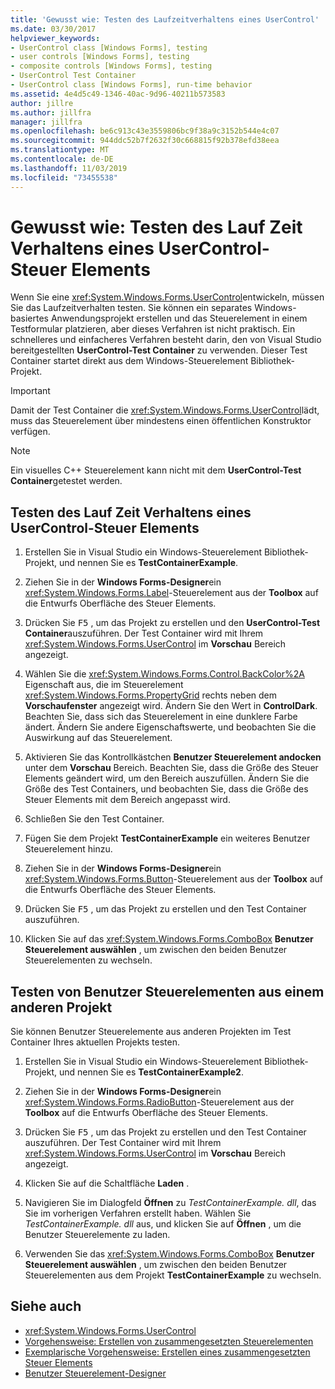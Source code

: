 ```yaml
---
title: 'Gewusst wie: Testen des Laufzeitverhaltens eines UserControl'
ms.date: 03/30/2017
helpviewer_keywords:
- UserControl class [Windows Forms], testing
- user controls [Windows Forms], testing
- composite controls [Windows Forms], testing
- UserControl Test Container
- UserControl class [Windows Forms], run-time behavior
ms.assetid: 4e4d5c49-1346-40ac-9d96-40211b573583
author: jillre
ms.author: jillfra
manager: jillfra
ms.openlocfilehash: be6c913c43e3559806bc9f38a9c3152b544e4c07
ms.sourcegitcommit: 944ddc52b7f2632f30c668815f92b378efd38eea
ms.translationtype: MT
ms.contentlocale: de-DE
ms.lasthandoff: 11/03/2019
ms.locfileid: "73455538"
---
```

# <a name="how-to-test-the-run-time-behavior-of-a-usercontrol"></a>Gewusst wie: Testen des Lauf Zeit Verhaltens eines UserControl-Steuer Elements

Wenn Sie eine <xref:System.Windows.Forms.UserControl>entwickeln, müssen Sie das Laufzeitverhalten testen. Sie können ein separates Windows-basiertes Anwendungsprojekt erstellen und das Steuerelement in einem Testformular platzieren, aber dieses Verfahren ist nicht praktisch. Ein schnelleres und einfacheres Verfahren besteht darin, den von Visual Studio bereitgestellten **UserControl-Test Container** zu verwenden. Dieser Test Container startet direkt aus dem Windows-Steuerelement Bibliothek-Projekt.

> [!IMPORTANT]
> Damit der Test Container die <xref:System.Windows.Forms.UserControl>lädt, muss das Steuerelement über mindestens einen öffentlichen Konstruktor verfügen.

> [!NOTE]
> Ein visuelles C++ Steuerelement kann nicht mit dem **UserControl-Test Container**getestet werden.

## <a name="test-the-run-time-behavior-of-a-usercontrol"></a>Testen des Lauf Zeit Verhaltens eines UserControl-Steuer Elements

1. Erstellen Sie in Visual Studio ein Windows-Steuerelement Bibliothek-Projekt, und nennen Sie es **TestContainerExample**.

2. Ziehen Sie in der **Windows Forms-Designer**ein <xref:System.Windows.Forms.Label>-Steuerelement aus der **Toolbox** auf die Entwurfs Oberfläche des Steuer Elements.

3. Drücken Sie <kbd>F5</kbd> , um das Projekt zu erstellen und den **UserControl-Test Container**auszuführen. Der Test Container wird mit Ihrem <xref:System.Windows.Forms.UserControl> im **Vorschau** Bereich angezeigt.

4. Wählen Sie die <xref:System.Windows.Forms.Control.BackColor%2A> Eigenschaft aus, die im Steuerelement <xref:System.Windows.Forms.PropertyGrid> rechts neben dem **Vorschaufenster** angezeigt wird. Ändern Sie den Wert in **ControlDark**. Beachten Sie, dass sich das Steuerelement in eine dunklere Farbe ändert. Ändern Sie andere Eigenschaftswerte, und beobachten Sie die Auswirkung auf das Steuerelement.

5. Aktivieren Sie das Kontrollkästchen **Benutzer Steuerelement andocken** unter dem **Vorschau** Bereich. Beachten Sie, dass die Größe des Steuer Elements geändert wird, um den Bereich auszufüllen. Ändern Sie die Größe des Test Containers, und beobachten Sie, dass die Größe des Steuer Elements mit dem Bereich angepasst wird.

6. Schließen Sie den Test Container.

7. Fügen Sie dem Projekt **TestContainerExample** ein weiteres Benutzer Steuerelement hinzu.

8. Ziehen Sie in der **Windows Forms-Designer**ein <xref:System.Windows.Forms.Button>-Steuerelement aus der **Toolbox** auf die Entwurfs Oberfläche des Steuer Elements.

9. Drücken Sie <kbd>F5</kbd> , um das Projekt zu erstellen und den Test Container auszuführen.

10. Klicken Sie auf das <xref:System.Windows.Forms.ComboBox> **Benutzer Steuerelement auswählen** , um zwischen den beiden Benutzer Steuerelementen zu wechseln.

## <a name="test-user-controls-from-another-project"></a>Testen von Benutzer Steuerelementen aus einem anderen Projekt

Sie können Benutzer Steuerelemente aus anderen Projekten im Test Container Ihres aktuellen Projekts testen.

1. Erstellen Sie in Visual Studio ein Windows-Steuerelement Bibliothek-Projekt, und nennen Sie es **TestContainerExample2**.

2. Ziehen Sie in der **Windows Forms-Designer**ein <xref:System.Windows.Forms.RadioButton>-Steuerelement aus der **Toolbox** auf die Entwurfs Oberfläche des Steuer Elements.

3. Drücken Sie <kbd>F5</kbd> , um das Projekt zu erstellen und den Test Container auszuführen. Der Test Container wird mit Ihrem <xref:System.Windows.Forms.UserControl> im **Vorschau** Bereich angezeigt.

4. Klicken Sie auf die Schaltfläche **Laden** .

5. Navigieren Sie im Dialogfeld **Öffnen** zu *TestContainerExample. dll*, das Sie im vorherigen Verfahren erstellt haben. Wählen Sie *TestContainerExample. dll* aus, und klicken Sie auf **Öffnen** , um die Benutzer Steuerelemente zu laden.

6. Verwenden Sie das <xref:System.Windows.Forms.ComboBox> **Benutzer Steuerelement auswählen** , um zwischen den beiden Benutzer Steuerelementen aus dem Projekt **TestContainerExample** zu wechseln.

## <a name="see-also"></a>Siehe auch

- <xref:System.Windows.Forms.UserControl>
- [Vorgehensweise: Erstellen von zusammengesetzten Steuerelementen](how-to-author-composite-controls.md)
- [Exemplarische Vorgehensweise: Erstellen eines zusammengesetzten Steuer Elements](walkthrough-authoring-a-composite-control-with-visual-csharp.md)
- [Benutzer Steuerelement-Designer](https://docs.microsoft.com/previous-versions/visualstudio/visual-studio-2010/183c3hth(v=vs.100))

